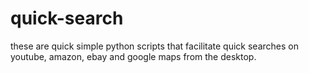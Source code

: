 # quick-search
these are quick simple python scripts that facilitate quick searches on youtube, amazon, ebay and google maps from the desktop. 
